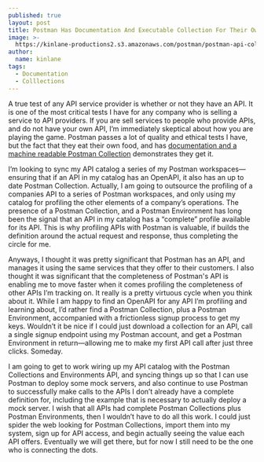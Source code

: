 ```yaml
---
published: true
layout: post
title: Postman Has Documentation And Executable Collection For Their Own API
image: >-
  https://kinlane-productions2.s3.amazonaws.com/postman/postman-api-collections.png
author:
  name: kinlane
tags:
  - Documentation
  - Colllections
---
```

A true test of any API service provider is whether or not they have an API. It is one of the most critical tests I have for any company who is selling a service to API providers. If you are sell services to people who provide APIs, and do not have your own API, I’m immediately skeptical about how you are playing the game. Postman passes a lot of quality and ethical tests I have, but the fact that they eat their own food, and has [documentation and a machine readable Postman Collection](https://docs.api.postman.com/) demonstrates they get it.  
  
I’m looking to sync my API catalog a series of my Postman workspaces—ensuring that if an API in my catalog has an OpenAPI, it also has an up to date Postman Collection. Actually, I am going to outsource the profiling of a companies API to a series of Postman workspaces, and only using my catalog for profiling the other elements of a company’s operations. The presence of a Postman Collection, and a Postman Environment has long been the signal that an API in my catalog has a “complete” profile available for its API. This is why profiling APIs with Postman is valuable, if builds the definition around the actual request and response, thus completing the circle for me.  
  
Anyways, I thought it was pretty significant that Postman has an API, and manages it using the same services that they offer to their customers. I also thought it was significant that the completeness of Postman's API is enabling me to move faster when it comes profiling the completeness of other APIs I’m tracking on. It really is a pretty virtuous cycle when you think about it. While I am happy to find an OpenAPI for any API I’m profiling and learning about, I’d rather find a Postman Collection, plus a Postman Environment, accompanied with a frictionless signup process to get my keys. Wouldn’t it be nice if I could just download a collection for an API, call a single signup endpoint using my Postman account, and get a Postman Environment in return—allowing me to make my first API call after just three clicks. Someday.  
  
I am going to get to work wiring up my API catalog with the Postman Collections and Environments API, and syncing things up so that I can use Postman to deploy some mock servers, and also continue to use Postman to successfully make calls to the APIs I don’t already have a complete definition for, including the example that is necessary to actually deploy a mock server. I wish that all APIs had complete Postman Collections plus Postman Environments, then I wouldn’t have to do all this work. I could just spider the web looking for Postman Collections, import them into my system, sign up for API access, and begin actually seeing the value each API offers. Eventually we will get there, but for now I still need to be the one who is connecting the dots.